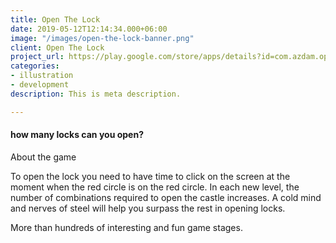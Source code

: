 ```yaml
---
title: Open The Lock
date: 2019-05-12T12:14:34.000+06:00
image: "/images/open-the-lock-banner.png"
client: Open The Lock
project_url: https://play.google.com/store/apps/details?id=com.azdam.openthelock
categories:
- illustration
- development
description: This is meta description.

---
```

#### how many locks can you open?

About the game

To open the lock you need to have time to click on the screen at the moment when the red circle is on the red circle. In each new level, the number of combinations required to open the castle increases. A cold mind and nerves of steel will help you surpass the rest in opening locks.

More than hundreds of interesting and fun game stages.